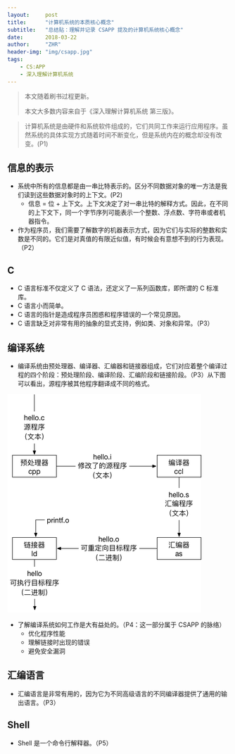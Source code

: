 ```yaml
---
layout:     post
title:      "计算机系统的本质核心概念"
subtitle:   "总结贴：理解并记录 CSAPP 提及的计算机系统核心概念"
date:       2018-03-22
author:     "ZHR"
header-img: "img/csapp.jpg"
tags:
    - CS:APP
    - 深入理解计算机系统
---
```


> 本文随着刷书过程更新。
>
> 本文大多数内容来自于《深入理解计算机系统 第三版》。

> 计算机系统是由硬件和系统软件组成的，它们共同工作来运行应用程序。虽然系统的具体实现方式随着时间不断变化，但是系统内在的概念却没有改变。(P1)

## 信息的表示

* 系统中所有的信息都是由一串比特表示的。区分不同数据对象的唯一方法是我们读到这些数据对象时的上下文。(P2)
  * 信息 = 位 + 上下文。上下文决定了对一串比特的解释方式。因此，在不同的上下文下，同一个字节序列可能表示一个整数、浮点数、字符串或者机器指令。
* 作为程序员，我们需要了解数字的机器表示方式，因为它们与实际的整数和实数是不同的。它们是对真值的有限近似值，有时候会有意想不到的行为表现。（P2）

## C

* C 语言标准不仅定义了 C 语法，还定义了一系列函数库，即所谓的 C 标准库。
* C 语言小而简单。
* C 语言的指针是造成程序员困惑和程序错误的一个常见原因。
* C 语言缺乏对非常有用的抽象的显式支持，例如类、对象和异常。（P3）

## 编译系统

* 编译系统由预处理器、编译器、汇编器和链接器组成，它们对应着整个编译过程的四个阶段：预处理阶段、编译阶段、汇编阶段和链接阶段。（P3）从下图可以看出，源程序被其他程序翻译成不同的格式。

![compilation system](../img/in-post/compilation-system.jpg)

* 了解编译系统如何工作是大有益处的。（P4：这一部分属于 CSAPP 的脉络）
  * 优化程序性能
  * 理解链接时出现的错误
  * 避免安全漏洞

## 汇编语言

* 汇编语言是非常有用的，因为它为不同高级语言的不同编译器提供了通用的输出语言。（P3）

## Shell

* Shell 是一个命令行解释器。（P5）